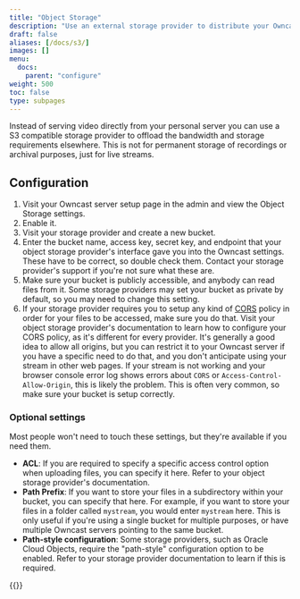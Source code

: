 ```yaml
---
title: "Object Storage"
description: "Use an external storage provider to distribute your Owncast video stream."
draft: false
aliases: [/docs/s3/]
images: []
menu:
  docs:
    parent: "configure"
weight: 500
toc: false
type: subpages
---
```


Instead of serving video directly from your personal server you can use a S3 compatible storage provider to offload the bandwidth and storage requirements elsewhere. This is not for permanent storage of recordings or archival purposes, just for live streams.

## Configuration

1. Visit your Owncast server setup page in the admin and view the Object Storage settings.
1. Enable it.
1. Visit your storage provider and create a new bucket.
1. Enter the bucket name, access key, secret key, and endpoint that your object storage provider's interface gave you into the Owncast settings. These have to be correct, so double check them. Contact your storage provider's support if you're not sure what these are.
1. Make sure your bucket is publicly accessible, and anybody can read files from it. Some storage providers may set your bucket as private by default, so you may need to change this setting.
1. If your storage provider requires you to setup any kind of [CORS](https://developer.mozilla.org/en-US/docs/Web/HTTP/CORS) policy in order for your files to be accessed, make sure you do that. Visit your object storage provider's documentation to learn how to configure your CORS policy, as it's different for every provider. It's generally a good idea to allow all origins, but you can restrict it to your Owncast server if you have a specific need to do that, and you don't anticipate using your stream in other web pages. If your stream is not working and your browser console error log shows errors about `CORS` or `Access-Control-Allow-Origin`, this is likely the problem. This is often very common, so make sure your bucket is setup correctly.

### Optional settings

Most people won't need to touch these settings, but they're available if you need them.

- **ACL**: If you are required to specify a specific access control option when uploading files, you can specify it here. Refer to your object storage provider's documentation.
- **Path Prefix**: If you want to store your files in a subdirectory within your bucket, you can specify that here. For example, if you want to store your files in a folder called `mystream`, you would enter `mystream` here. This is only useful if you're using a single bucket for multiple purposes, or have multiple Owncast servers pointing to the same bucket.
- **Path-style configuration**: Some storage providers, such as Oracle Cloud Objects, require the "path-style" configuration option to be enabled. Refer to your storage provider documentation to learn if this is required.

{{<versionsupport feature="Path-style configuration" version="0.0.11">}}
